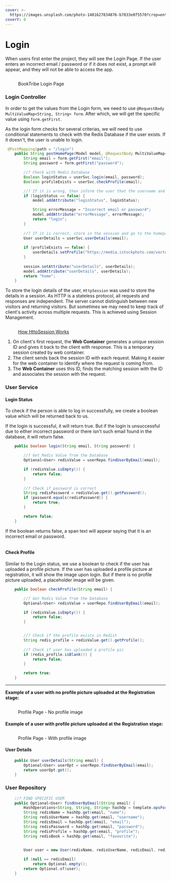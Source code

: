 ```yaml
---
cover: >-
  https://images.unsplash.com/photo-1481627834876-b7833e8f5570?crop=entropy&cs=tinysrgb&fm=jpg&ixid=MnwxOTcwMjR8MHwxfHNlYXJjaHw2fHxib29rfGVufDB8fHx8MTY2NDgxMTgxNw&ixlib=rb-1.2.1&q=80
coverY: 0
---
```


# Login

When users first enter the project, they will see the Login Page. If the user enters an incorrect email / password or if it does not exist, a prompt will appear, and they will not be able to access the app.

<figure><img src="../.gitbook/assets/login.png" alt=""><figcaption><p>BookTribe Login Page</p></figcaption></figure>

### Login Controller

In order to get the values from the Login form, we need to use `@RequestBody MultiValueMap<String, String> form`. After which, we will get the specific value using `form.getFirst`.

As the login form checks for several criterias, we will need to use conditional statements to check with the Redis Database if the user exists. If it doesn't, the user is unable to login.

```java
 @PostMapping(path = "/login")
    public String postHomePage(Model model, @RequestBody MultiValueMap<String, String> form, HttpSession session) {
        String email = form.getFirst("email");
        String password = form.getFirst("password");

        //? Check with Redis Database
        Boolean loginStatus = userSvc.login(email, password);
        Boolean profileExists = userSvc.checkProfile(email);

        //? If it is wrong, then inform the user that the username and password is incorrect
        if (loginStatus == false) {
            model.addAttribute("loginStatus", loginStatus);

            String errorMessage = "Incorrect email or password";
            model.addAttribute("errorMessage", errorMessage);
            return "login";
        }
        
        //? If it is correct, store in the session and go to the homepage
        User userDetails = userSvc.userDetails(email);
        
        if (profileExists == false) {
            userDetails.setProfile("https://media.istockphoto.com/vectors/default-profile-picture-avatar-photo-placeholder-vector-illustration-vector-id1223671392?k=20&m=1223671392&s=170667a&w=0&h=kEAA35Eaz8k8A3qAGkuY8OZxpfvn9653gDjQwDHZGPE=");
        }
        
        session.setAttribute("userDetails", userDetails);
        model.addAttribute("userDetails", userDetails);
        return "home";
    }
```

To store the login details of the user, `HttpSession` was used to store the details in a session. As HTTP is a stateless protocol, all requests and responses are independent. The server cannot distinguish between new visitors and returning visitors. But sometimes we may need to keep track of client's activity across multiple requests. This is achieved using Session Management.

<figure><img src="../.gitbook/assets/image (1).png" alt=""><figcaption><p><a href="https://www.studytonight.com/servlet/httpsession.php">How HttpSession Works</a></p></figcaption></figure>

1. On client's first request, the **Web Container** generates a unique session ID and gives it back to the client with response. This is a temporary session created by web container.
2. The client sends back the session ID with each request. Making it easier for the web container to identify where the request is coming from.
3. The **Web Container** uses this ID, finds the matching session with the ID and associates the session with the request.

### User Service

#### Login Status

To check if the person is able to log in successfully, we create a boolean value which will be returned back to us.&#x20;

If the login is successful, it will return true. But if the login is unsuccessful due to either incorrect password or there isn't such email found in the database, it will return false.

```java
    public boolean login(String email, String password) {

        //? Get Redis Value from the Database
        Optional<User> redisValue = userRepo.findUserByEmail(email);

        if (redisValue.isEmpty()) {
            return false;
        } 
        
        //? Check if password is correct
        String redisPassword = redisValue.get().getPassword();
        if (password.equals(redisPassword)) {
            return true;
        }

        return false;
    }
```

If the boolean returns false, a span text will appear saying that it is an incorrect email or password.

<figure><img src="../.gitbook/assets/Screenshot 2022-10-10 at 8.17.43 AM.png" alt=""><figcaption></figcaption></figure>

#### Check Profile

Similar to the Login status, we use a boolean to check if the user has uploaded a profile picture. If the user has uploaded a profile picture at registration, it will show the image upon login. But if there is no profile picture uploaded, a placeholder image will be given.

```java
    public boolean checkProfile(String email) {

        //? Get Redis Value from the Database
        Optional<User> redisValue = userRepo.findUserByEmail(email);

        if (redisValue.isEmpty()) {
            return false;
        } 


        //? Check if the profile exists in Redist
        String redis_profile = redisValue.get().getProfile();
        
        //? Check if user has uploaded a profile pic
        if (redis_profile.isBlank()) {
            return false;
        }

        return true;
    }
```

****

**Example of a user with no profile picture uploaded at the Registration stage:**

<figure><img src="../.gitbook/assets/Screenshot 2022-10-10 at 8.27.49 AM.png" alt=""><figcaption><p>Profile Page - No profile image</p></figcaption></figure>

####

**Example of a user with profile picture uploaded at the Registration stage:**

<figure><img src="../.gitbook/assets/Screenshot 2022-10-10 at 8.29.07 AM (1).png" alt=""><figcaption><p>Profile Page - With profile image</p></figcaption></figure>



#### User Details

```java
    public User userDetails(String email) {
        Optional<User> userOpt = userRepo.findUserByEmail(email);
        return userOpt.get();
    }
```

### User Repository

```java
    //? FIND SPECIFIC USER
    public Optional<User> findUserByEmail(String email) {
        HashOperations<String, String, String> hashOp = template.opsForHash();
        String redisName = hashOp.get(email, "name");
        String redisUserName = hashOp.get(email, "username");
        String redisEmail = hashOp.get(email, "email");
        String redisPassword = hashOp.get(email, "password");
        String redisProfile = hashOp.get(email, "profile");
        String redisBook = hashOp.get(email, "favourite");


        User user = new User(redisName, redisUserName, redisEmail, redisPassword, redisProfile, redisBook);
        
        if (null == redisEmail)
            return Optional.empty();
        return Optional.of(user);
    }
```
